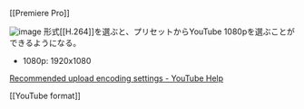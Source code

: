 
[[Premiere Pro]]

![image](https://gyazo.com/febd69d7658d9906833f03e17d386425/thumb/1000)
形式[[H.264]]を選ぶと、プリセットからYouTube 1080pを選ぶことができるようになる。
- 1080p: 1920x1080

[Recommended upload encoding settings - YouTube Help](https://support.google.com/youtube/answer/1722171?hl=en)

[[YouTube format]]
